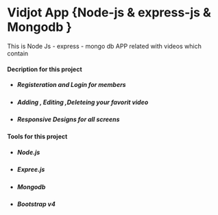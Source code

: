 # Vidjot App {Node-js & express-js & Mongodb }
This is Node Js - express - mongo db APP related with videos which contain
<h4>Decription for this project</h4>
<ul>
  <li><h5> Registeration and Login for members </h5></li>
  <li><h5> Adding , Editing ,Deleteing your favorit video  </h5></li>
  <li><h5> Responsive Designs for all screens</h5></li>
</ul>
<h4>Tools for this project</h4>
<ul>
  <li><h5> Node.js</h5></li>
  <li><h5> Expree.js</h5></li>
  <li><h5> Mongodb</h5></li>
  <li><h5> Bootstrap v4</h5></li>
<ul>
